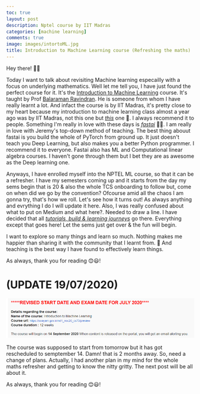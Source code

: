 ```yaml
---
toc: true
layout: post
description: Nptel course by IIT Madras
categories: [machine learning]
comments: true
image: images/intortoML.jpg
title: Introduction to Machine Learning course (Refreshing the maths) 
---
```


Hey there! 👋😃

Today I want to talk about revisiting Machine learning especailly with a focus on underlying mathematics. Well let me tell you, I have just found the perfect course for it. It's the [Introduction to Machine Learning](https://onlinecourses.nptel.ac.in/noc20_cs73/course?user_email=abhi08as.as@gmail.com) course. It's taught by Prof [Balaraman Ravindran](https://www.linkedin.com/in/balaraman-ravindran-427a307/). He is someone from whom I have really learnt a lot. And infact the course is by IIT Madras, it's pretty close to my heart because my introduction to machine learning class almost a year ago was by IIT Madras, not this one but [*this*](https://nptel.ac.in/courses/106/106/106106198/) one 🤗. I always recommend it to people. Something I'm really in love with these days is [*fastai*](https://course.fast.ai/) 🤗🤗. I am really in love with Jeremy's top-down method of teaching. The best thing abouut fastai is you build the whole of PyTorch from ground up. It just doesn't teach you Deep Learning, but also makes you a better Python programmer. I recommend it to everyone. Fastai also has ML and Computational linear algebra courses. I haven't gone through them but I bet they are as awesome as the Deep learning one. 

Anyways, I have enrolled myself into the NPTEL ML course, so that it can be a refresher. I have my semesters coming up and it starts from the day my sems begin that is 20 & also the whole TCS onboarding to follow but, come on when did we go by the convention? Ofcourse amid all the chaos I am gonna try, that's how we roll. Let's see how it turns out! As always anything and evrything I do I will update it here. Also, I was really confused about what to put on Medium and what here?. Needed to draw a line. I have decided that all <ins>*tutorials, build & learning journeys*</ins> go there. Everything except that goes here! Let the sems just get over & the fun will begin. 

I want to explore so many things and learn so much. Nothing makes me happier than sharing it with the community that I learnt from. 🤗 And teaching is the best way I have found to effectively learn things. 

As always, thank you for reading 😊😃!

# (UPDATE 19/07/2020)

![](https://github.com/Abhiswain97/ListeningToLife/blob/master/images/revised_sched.png?raw=true)

The course was supposed to start from tomorrow but it has got rescheduled to semptember 14. Damn! that is 2 months away. So, need a change of plans. Actually, I had another plan in my mind for the whole maths refresher and getting to know the nitty gritty. The next post will be all about it. 

As always, thank you for reading 😊😃!




